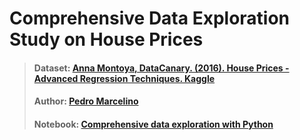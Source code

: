 # Comprehensive Data Exploration Study on House Prices

> #### Dataset: [Anna Montoya, DataCanary. (2016). House Prices - Advanced Regression Techniques. Kaggle](https://kaggle.com/competitions/house-prices-advanced-regression-techniques)
> #### Author: [Pedro Marcelino](https://www.kaggle.com/pmarcelino)
> #### Notebook: [Comprehensive data exploration with Python](https://www.kaggle.com/code/pmarcelino/comprehensive-data-exploration-with-python) 
